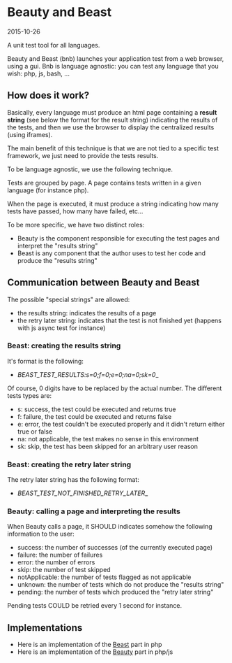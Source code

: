 Beauty and Beast
======================
2015-10-26





A unit test tool for all languages.


Beauty and Beast (bnb) launches your application test from a web browser, using a gui.
Bnb is language agnostic: you can test any language that you wish: php, js, bash, ...





How does it work?
---------------------


Basically, 
every language must produce an html page containing a **result string** (see below the format for the result string) 
indicating the results of the tests, and then we use the browser to display the centralized results (using iframes).
 
The main benefit of this technique is that we are not tied to a specific test framework, we just need to provide
the tests results.



To be language agnostic, we use the following technique.


Tests are grouped by page.
A page contains tests written in a given language (for instance php).

When the page is executed, it must produce a string indicating how many tests have passed,
how many have failed, etc...



To be more specific, we have two distinct roles: 


- Beauty is the component responsible for executing the test pages and interpret the "results string"
- Beast is any component that the author uses to test her code and produce the "results string"



Communication between Beauty and Beast
------------------------------------------

The possible "special strings" are allowed:

- the results string: indicates the results of a page 
- the retry later string: indicates that the test is not finished yet (happens with js async test for instance)



### Beast: creating the results string
 
It's format is the following:
 
-  _BEAST_TEST_RESULTS:s=0;f=0;e=0;na=0;sk=0__

Of course, 0 digits have to be replaced by the actual number.
The different tests types are:

- s: success, the test could be executed and returns true
- f: failure, the test could be executed and returns false
- e: error, the test couldn't be executed properly and it didn't return either true or false 
- na: not applicable, the test makes no sense in this environment
- sk: skip, the test has been skipped for an arbitrary user reason

 
### Beast: creating the retry later string
 
The retry later string has the following format:
 
-  _BEAST_TEST_NOT_FINISHED_RETRY_LATER__
 

### Beauty: calling a page and interpreting the results

When Beauty calls a page, it SHOULD indicates somehow the following information to the user:

- success: the number of successes (of the currently executed page)
- failure: the number of failures
- error: the number of errors
- skip: the number of test skipped
- notApplicable: the number of tests flagged as not applicable
- unknown: the number of tests which do not produce the "results string"
- pending: the number of tests which produced the "retry later string"


Pending tests COULD be retried every 1 second for instance.



Implementations
-------------------

- Here is an implementation of the [Beast](https://github.com/lingtalfi/PhpBeast) part in php
- Here is an implementation of the [Beauty](https://github.com/lingtalfi/Beauty) part in php/js


